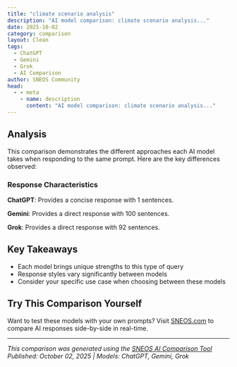 ```yaml
---
title: "climate scenario analysis"
description: "AI model comparison: climate scenario analysis..."
date: 2025-10-02
category: comparison
layout: Clean
tags:
  - ChatGPT
  - Gemini
  - Grok
  - AI Comparison
author: SNEOS Community
head:
  - - meta
    - name: description
      content: "AI model comparison: climate scenario analysis..."
---
```


<ChatComparison
  title="climate scenario analysis"
  prompt="climate scenario analysis"
  :responses='{"ChatGPT": "Climate scenario analysis is a methodological approach that helps organizations, businesses, and governments understand how different future climate conditions could affect their operations, assets, and overall strategic plans. This analysis allows stakeholders to assess the risks and opportunities associated with climate change and to develop appropriate responses.\n\n### Key Components of Climate Scenario Analysis:\n\n1. **Scenarios Development**:\n - **Storylines**: Create narratives that describe possible future climate conditions based on various assumptions about greenhouse gas emissions, technological advancements, policy changes, and societal responses to climate change.\n - **Quantitative Projections**: Utilize climate models and data to generate projections of temperature increases, sea-level rise, precipitation patterns, and extreme weather events. Common frameworks include the Representative Concentration Pathways (RCPs) and Shared Socioeconomic Pathways (SSPs).\n\n2. **Impact Assessment**:\n - **Vulnerability Analysis**: Assess how susceptible an organization or community is to the projected climate impacts. This may include physical vulnerabilities (e.g., infrastructure) and socioeconomic vulnerabilities (e.g., reliance on climate-sensitive resources).\n - **Risk Assessment**: Evaluate the potential risks, including physical risks (e.g., flooding, drought), transition risks (regulatory changes, market shifts), and liability risks (lawsuits related to climate impact).\n\n3. **Adaptation and Mitigation Strategies**:\n - **Adaptation Strategies**: Develop plans to adjust practices, policies, and infrastructure to minimize the negative impacts of climate change. This could involve investing in resilient infrastructure or altering agricultural practices.\n - **Mitigation Strategies**: Identify actions to reduce greenhouse gas emissions, such as transitioning to renewable energy, improving energy efficiency, or engaging in carbon offset programs.\n\n4. **Stakeholder Engagement**:\n - Engage with relevant stakeholders, including local communities, government agencies, scientists, and industry leaders, to gather insights and foster collaboration on climate preparedness and response.\n\n5. **Monitoring and Reporting**:\n - Establish indicators to measure the effectiveness of adaptation and mitigation strategies over time. Regularly update scenarios and analyses to reflect new data and changing conditions.\n\n### Applications of Climate Scenario Analysis:\n\n- **Investment Strategies**: Investors use climate scenario analysis to assess the resilience of investment portfolios against climate-related risks.\n- **Corporate Strategy**: Businesses leverage scenario analysis to identify potential vulnerabilities and develop robust sustainability strategies.\n- **Urban Planning**: Cities can utilize climate scenario analysis to guide infrastructure development, zoning laws, and disaster response strategies.\n- **Policy Development**: Governments can inform climate policies and regulations through scenario analysis, ensuring that decision-making aligns with long-term climate goals.\n\n### Challenges:\n\n- **Data Availability**: Limited access to high-quality, localized climate data can hinder accurate scenario development.\n- **Complexity**: Climate systems are inherently complex, making precise predictions difficult.\n- **Uncertainty**: Future emissions trajectories and societal responses are uncertain, complicating scenario development.\n\n### Conclusion:\n\nClimate scenario analysis is a valuable tool for understanding and navigating the uncertainties of a changing climate. By preparing for a range of possible futures, stakeholders can enhance their resilience to climate impacts while also identifying opportunities for sustainable development and growth.", "Gemini": "Climate scenario analysis is a critical process for understanding and planning for the potential impacts of climate change. It involves developing and analyzing different plausible future climate conditions and their associated consequences. This helps organizations, governments, and individuals make informed decisions about adaptation, mitigation, and resilience.\n\nHere\u0027s a breakdown of the key aspects:\n\n**1. What is Climate Scenario Analysis?**\n\n* **Definition:** A structured process for exploring and evaluating the potential impacts of different future climate conditions on a specific entity, system, or region. It considers a range of possible climate trajectories, acknowledging the inherent uncertainties in climate projections.\n* **Purpose:**\n * **Identify Vulnerabilities:** Assess the potential risks and opportunities associated with climate change.\n * **Inform Decision-Making:** Guide the development of robust adaptation and mitigation strategies.\n * **Enhance Resilience:** Improve the ability to withstand and recover from climate-related disruptions.\n * **Comply with Regulations:** Meet increasingly stringent climate-related disclosure requirements (e.g., Task Force on Climate-related Financial Disclosures - TCFD).\n * **Strategic Planning:** Integrate climate considerations into long-term business and policy planning.\n* **Key Elements:**\n * **Scenario Development:** Creating plausible narratives of future climate conditions.\n * **Impact Assessment:** Evaluating the potential consequences of each scenario on the target system.\n * **Risk Management:** Identifying and prioritizing the most significant risks and opportunities.\n * **Adaptive Strategies:** Developing and implementing actions to reduce vulnerabilities and capitalize on opportunities.\n * **Monitoring and Evaluation:** Tracking the effectiveness of adaptation measures and updating the analysis as new information becomes available.\n\n**2. Key Components of Climate Scenario Analysis:**\n\n* **Defining the Scope and Objectives:**\n * **What is being analyzed?** (e.g., a company, a city, an agricultural sector)\n * **What is the time horizon?** (Short-term, medium-term, long-term)\n * **What specific climate hazards are relevant?** (e.g., sea-level rise, heatwaves, droughts, extreme precipitation)\n * **What are the key performance indicators (KPIs) or metrics?** (e.g., revenue, operational costs, biodiversity, public health)\n* **Scenario Selection:**\n * **Global Climate Models (GCMs):** GCMs are complex computer simulations of the Earth\u0027s climate system, run by international research institutions. They provide projections of future temperature, precipitation, sea level, and other climate variables under different greenhouse gas emission scenarios.\n * **Representative Concentration Pathways (RCPs):** RCPs are greenhouse gas concentration trajectories adopted by the IPCC (Intergovernmental Panel on Climate Change). Common RCPs include:\n * **RCP2.6:** A \u0022low emissions\u0022 scenario that assumes aggressive mitigation efforts and a peak in greenhouse gas emissions followed by a decline.\n * **RCP4.5:** An \u0022intermediate emissions\u0022 scenario with some mitigation efforts.\n * **RCP6.0:** Another \u0022intermediate emissions\u0022 scenario with slightly less mitigation than RCP4.5.\n * **RCP8.5:** A \u0022high emissions\u0022 scenario, often referred to as \u0022business as usual,\u0022 with continued growth in greenhouse gas emissions.\n * **Shared Socioeconomic Pathways (SSPs):** SSPs describe different possible future societal developments, including population growth, economic development, technological change, and governance structures. They are used in conjunction with RCPs to explore how climate change impacts might vary depending on the future social and economic context. (e.g., SSP1 - Sustainability, SSP5 - Fossil-fueled Development)\n * **Choosing Scenarios:** Selecting a range of scenarios to cover the plausible range of future climate conditions. This often includes a \u0022best-case,\u0022 \u0022worst-case,\u0022 and \u0022most likely\u0022 scenario. Consider using a combination of RCPs and SSPs. You may also want to consider \u0022black swan\u0022 events or extreme scenarios.\n* **Impact Assessment:**\n * **Translate Climate Projections:** Downscale global climate projections to the regional or local level of interest. This often involves using regional climate models or statistical downscaling techniques.\n * **Assess Physical Risks:** Evaluate the potential impacts of climate hazards on physical assets, infrastructure, and natural resources.\n * **Assess Transition Risks:** Evaluate the potential impacts of policy changes, technological developments, and market shifts related to climate change. Examples: carbon pricing, regulations on emissions, shifts to renewable energy.\n * **Assess Opportunities:** Identify potential opportunities arising from climate change, such as new markets for climate-friendly technologies or increased demand for climate resilience services.\n * **Quantify Impacts:** Where possible, quantify the impacts of climate change in financial terms (e.g., revenue losses, increased operating costs, asset devaluation). Use appropriate models and data to estimate the magnitude of these impacts.\n* **Risk Management and Adaptation Planning:**\n * **Prioritize Risks:** Rank the identified risks based on their likelihood and potential impact. Focus on addressing the most significant risks first.\n * **Develop Adaptation Strategies:** Identify and evaluate potential adaptation measures to reduce vulnerabilities and enhance resilience. This may involve changes to infrastructure, operations, supply chains, and business models.\n * **Implement Adaptation Measures:** Put adaptation strategies into action.\n * **Monitor and Evaluate:** Track the effectiveness of adaptation measures and adjust strategies as needed.\n\n**3. Who Uses Climate Scenario Analysis?**\n\n* **Businesses:** To assess the risks and opportunities that climate change poses to their operations, supply chains, and financial performance. Increasingly required by investors and regulators.\n* **Governments:** To inform policy decisions related to climate change adaptation and mitigation, and to assess the vulnerability of infrastructure and communities.\n* **Investors:** To evaluate the climate-related risks and opportunities associated with their investments.\n* **Financial Institutions:** To assess the climate-related risks to their loan portfolios and investment portfolios.\n* **Non-profit Organizations:** To advocate for climate action and to support communities that are vulnerable to climate change.\n* **Researchers:** To develop and improve climate models and to assess the impacts of climate change on various systems.\n* **Cities and Regions:** For infrastructure planning, disaster preparedness, and public health management.\n\n**4. Challenges and Considerations:**\n\n* **Uncertainty:** Climate change is inherently uncertain, and climate models have limitations. Scenario analysis should embrace uncertainty and explore a range of possible futures.\n* **Complexity:** Climate change impacts are complex and interconnected. Scenario analysis should consider the cascading effects of climate hazards and the interactions between different sectors and systems.\n* **Data Availability:** Access to high-quality climate data and impact models can be a challenge. Organizations may need to invest in data collection and modeling efforts.\n* **Integration with Decision-Making:** Climate scenario analysis is most effective when it is integrated into the organization\u0027s broader decision-making processes. This requires strong leadership support and cross-functional collaboration.\n* **Cost and Resources:** Performing comprehensive climate scenario analysis can be resource-intensive, requiring expertise in climate science, risk management, and financial analysis.\n* **Behavioral Considerations:** People and organizations don\u0027t always act rationally. Scenario analysis needs to consider potential biases and cognitive limitations that can influence decision-making.\n* **Dynamic Nature:** Climate change is a dynamic process, and climate scenarios need to be updated regularly as new information becomes available.\n\n**5. Tools and Resources:**\n\n* **IPCC Assessment Reports:** Provide comprehensive assessments of the science of climate change.\n* **Climate Explorer:** A tool from the US government for exploring climate projections.\n* **Climate Adapt:** A European platform for climate change adaptation.\n* **Downscaling Tools:** (e.g., NASA Earth Exchange Global Daily Downscaled Projections (NEX-GDDP))\n* **Financial Regulations:** (e.g., TCFD framework)\n* **Specialized Consulting Firms:** Many consulting firms offer climate scenario analysis services.\n\n**In summary, climate scenario analysis is a vital tool for understanding and preparing for the challenges and opportunities of climate change. By exploring a range of possible futures, organizations and governments can make more informed decisions, build resilience, and contribute to a more sustainable future.**\n", "Grok": "Climate scenario analysis is a method used to evaluate the potential impacts of climate change on various systems, sectors, or regions by considering different possible future climate conditions. It is widely applied in fields like policy-making, urban planning, business risk assessment, and environmental management to support decision-making under uncertainty. Here\u0027s a detailed breakdown of what climate scenario analysis entails:\n\n---\n\n### **1. What is Climate Scenario Analysis?**\nClimate scenario analysis involves creating and analyzing a range of plausible future climate conditions (or \u0022scenarios\u0022) to assess their potential impacts on specific areas of interest. These scenarios are not predictions but rather \u0022what-if\u0022 constructs that help stakeholders understand risks, vulnerabilities, and opportunities under different climate trajectories.\n\nThe analysis is often based on:\n- **Global Climate Models (GCMs)**: These simulate future climate based on various greenhouse gas emission pathways.\n- **Socioeconomic Pathways**: These consider human factors like population growth, economic development, and policy decisions that influence emissions and adaptation capacity.\n- **Regional Downscaling**: GCM outputs are often downscaled to provide more localized climate projections for specific areas.\n\n---\n\n### **2. Key Frameworks for Climate Scenarios**\nTwo widely used frameworks provide the foundation for climate scenario analysis:\n\n#### **a. Representative Concentration Pathways (RCPs)**\nDeveloped by the Intergovernmental Panel on Climate Change (IPCC), RCPs describe different levels of radiative forcing (a measure of the influence of greenhouse gases on climate) by 2100. They range from low to high emission scenarios:\n- **RCP2.6**: A very low emission scenario with strong mitigation, limiting warming to below 2\u00B0C.\n- **RCP4.5**: A moderate mitigation scenario with stabilizing emissions.\n- **RCP6.0**: A medium-high emission scenario with limited mitigation.\n- **RCP8.5**: A high emission \u0022business-as-usual\u0022 scenario with significant warming.\n\n#### **b. Shared Socioeconomic Pathways (SSPs)**\nSSPs describe different socioeconomic futures, which, when paired with RCPs, provide a more comprehensive view of how human behavior and policy might shape climate outcomes. There are five SSPs:\n- **SSP1 (Sustainability)**: Low population growth, high economic growth, and strong climate policies.\n- **SSP2 (Middle of the Road)**: Moderate development with some mitigation efforts.\n- **SSP3 (Regional Rivalry)**: High population growth, fragmented cooperation, and high emissions.\n- **SSP4 (Inequality)**: High inequality with limited global cooperation.\n- **SSP5 (Fossil-Fueled Development)**: High economic growth driven by fossil fuels, leading to high emissions.\n\nTogether, SSPs and RCPs form the basis of the IPCC\u2019s Coupled Model Intercomparison Project Phase 6 (CMIP6) scenarios.\n\n---\n\n### **3. Steps in Climate Scenario Analysis**\nThe process typically involves the following steps:\n\n1. **Define Objectives and Scope**:\n - Identify the purpose of the analysis (e.g., assessing agricultural impacts, urban planning, or corporate risk).\n - Define the geographic area and time horizon (e.g., 2050 or 2100).\n\n2. **Select Scenarios**:\n - Choose relevant climate scenarios based on RCPs/SSPs or other frameworks.\n - Consider a range of scenarios (low, medium, high emissions) to capture uncertainty.\n\n3. **Gather Climate Data**:\n - Use outputs from GCMs or regional climate models (RCMs).\n - Focus on key variables like temperature, precipitation, sea level rise, and extreme weather events.\n\n4. **Assess Impacts**:\n - Translate climate data into impacts on the system of interest (e.g., crop yield reductions due to heat stress, infrastructure damage from flooding).\n - Use tools like vulnerability assessments or impact models.\n\n5. **Evaluate Risks and Opportunities**:\n - Identify risks (e.g., supply chain disruptions) and opportunities (e.g., new markets for renewable energy).\n - Quantify potential economic, social, or environmental consequences.\n\n6. **Develop Adaptation and Mitigation Strategies**:\n - Propose actions to reduce vulnerabilities or capitalize on opportunities.\n - Test the robustness of strategies across different scenarios.\n\n7. **Communicate Results**:\n - Share findings with stakeholders through reports, visualizations, or decision-support tools to inform policy or planning.\n\n---\n\n### **4. Applications of Climate Scenario Analysis**\n- **Government and Policy**: To design national adaptation plans, set emission reduction targets, and prepare for climate-related disasters.\n- **Business and Finance**: To assess risks to supply chains, infrastructure, and investments (e.g., Task Force on Climate-related Financial Disclosures, TCFD recommendations).\n- **Agriculture**: To evaluate impacts on crop yields, water availability, and food security.\n- **Urban Planning**: To plan for heatwaves, flooding, and sea level rise in cities.\n- **Energy Sector**: To anticipate shifts in energy demand (e.g., increased cooling needs) or renewable energy potential.\n\n---\n\n### **5. Challenges in Climate Scenario Analysis**\n- **Uncertainty**: Climate models have inherent uncertainties due to incomplete data, unknown future emissions, and complex feedback loops (e.g., melting ice affecting albedo).\n- **Scale**: Downscaling global models to local levels can introduce errors or require significant resources.\n- **Interdisciplinary Complexity**: Combining climate data with socioeconomic factors requires integrating diverse datasets and expertise.\n- **Communication**: Translating technical results into actionable insights for non-experts can be difficult.\n\n---\n\n### **6. Tools and Resources**\nSeveral tools and platforms assist in conducting climate scenario analysis:\n- **IPCC Data Distribution Centre**: Provides access to climate model outputs.\n- **World Bank Climate Change Knowledge Portal**: Offers climate data and vulnerability assessments.\n- **Climate Analytics Tools**: Software like ClimDEX or NASA\u2019s NEX-GDDP dataset for downscaled projections.\n- **Risk Assessment Frameworks**: TCFD guidelines for financial disclosures or ISO 14091 for adaptation planning.\n\n---\n\n### **7. Future Outlook**\nAs climate science advances, scenario analysis is evolving to include:\n- More granular, localized projections using AI and machine learning.\n- Greater emphasis on extreme events (e.g., heatwaves, storms) rather than just average conditions.\n- Integration with nature-based solutions and ecosystem services to assess co-benefits of mitigation and adaptation.\n\n---\n\nClimate scenario analysis is a critical tool for navigating an uncertain future. By exploring a range of possibilities, it helps decision-makers build resilience and prepare for the challenges and opportunities posed by a changing climate. If you have a specific context or sector in mind (e.g., business, agriculture, or a particular region), I can dive deeper into tailored applications or examples!"}' 
  published-date="09:31"
/>

## Analysis

This comparison demonstrates the different approaches each AI model takes when responding to the same prompt. Here are the key differences observed:

### Response Characteristics

**ChatGPT**: Provides a concise response with 1 sentences. 

**Gemini**: Provides a direct response with 100 sentences. 

**Grok**: Provides a direct response with 92 sentences. 

## Key Takeaways

- Each model brings unique strengths to this type of query
- Response styles vary significantly between models
- Consider your specific use case when choosing between these models

## Try This Comparison Yourself

Want to test these models with your own prompts? Visit [SNEOS.com](https://sneos.com) to compare AI responses side-by-side in real-time.

---

*This comparison was generated using the [SNEOS AI Comparison Tool](https://sneos.com)*
*Published: October 02, 2025 | Models: ChatGPT, Gemini, Grok*
